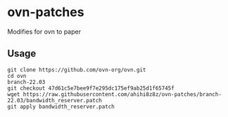 ovn-patches
========
Modifies for ovn to paper

Usage
-----
```
git clone https://github.com/ovn-org/ovn.git
cd ovn
branch-22.03
git checkout 47d61c5e7bee9f7e295dc175ef9ab25d1f65745f
wget https://raw.githubusercontent.com/ahihi8z8z/ovn-patches/branch-22.03/bandwidth_reserver.patch
git apply bandwidth_reserver.patch
```
